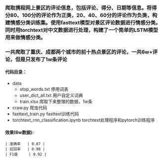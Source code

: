 ### 爬取携程网上景区的评论信息，包括评论、得分、日期等信息。将得分80、100分的评论作为正类，20、40、60分的评论作为负类，构建情感分类训练集。使用fasttext模型对景区评论数据进行情感分类。同时用torchtext对中文数据进行处理，构建了一个简单的LSTM模型用来做情感分类。

### 一共爬取了重庆、成都两个城市的前十热点景区的评论，一共6w+评论，但是只发布了1w条评论

#### 代码目录：


+ data
    + stop_words.txt 停用词表
    + user_dict_all.txt 用户自定义词典
    + train.xlsx 爬取下来整理的数据，1w条
+ craw.py  爬虫代码
+ fasttext_train.py  fasttext训练代码
+ torchtext_rnn_classification.ipynb  torchtext处理程序和pytorch训练程序


#### 效果(6w数据):

    | 准确率   | 0.87 |
    | 召回率   | 0.90 |
    | F1值     | 0.92 |